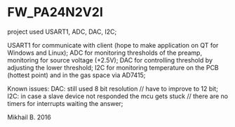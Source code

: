 # FW_PA24N2V2I
project used USART1, ADC, DAC, I2C;

USART1 for communicate with client (hope to make application on QT for Windows and Linux);
ADC for monitoring thresholds of the preamp, monitoring for source voltage (+2.5V);
DAC for controlling threshold by adjusting the lower threshold;
I2C for monitoring temperature on the PCB (hottest point) and in the gas space via AD7415;

Known issues:
DAC:
still used 8 bit resolution // have to improve to 12 bit;
I2C:
in case a slave device not responded the mcu gets stuck // there are no timers for interrupts waiting the answer;

 Mikhail B. 2016
